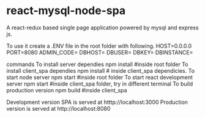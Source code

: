 # react-mysql-node-spa
A react-redux based single page application powered by mysql and express js. 

To use it create a .ENV file in the root folder with following.
  HOST=0.0.0.0
  PORT=8080
  ADMIN_CODE=<admin code>
  DBHOST=<mysql db host>
  DBUSER=<mysql db user>
  DBKEY=<mysql db password>
  DBINSTANCE=<name of database.>

commands
To install server dependies 
  npm install #inside root folder
To install client_spa dependies
  npm install # inside client_spa dependicies.
To start node server
  npm start #inside root folder
To start react development server
  npm start #inside client_spa folder, try in different terminal
To build production version
  npm build #inside client_spa

Development version SPA is served at htttp://localhost:3000
Production version is served at http://localhost:8080
